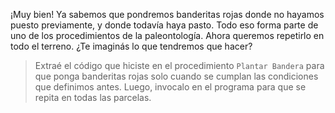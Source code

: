 ¡Muy bien! Ya sabemos que pondremos banderitas rojas donde no hayamos puesto previamente, y donde todavía haya pasto. Todo eso forma parte de uno de los procedimientos de la paleontología. Ahora queremos repetirlo en todo el terreno. ¿Te imaginás lo que tendremos que hacer?

> Extraé el código que hiciste en el procedimiento `Plantar Bandera` para que ponga banderitas rojas solo cuando se cumplan las condiciones que definimos antes. Luego, invocalo en el programa para que se repita en todas las parcelas. 
